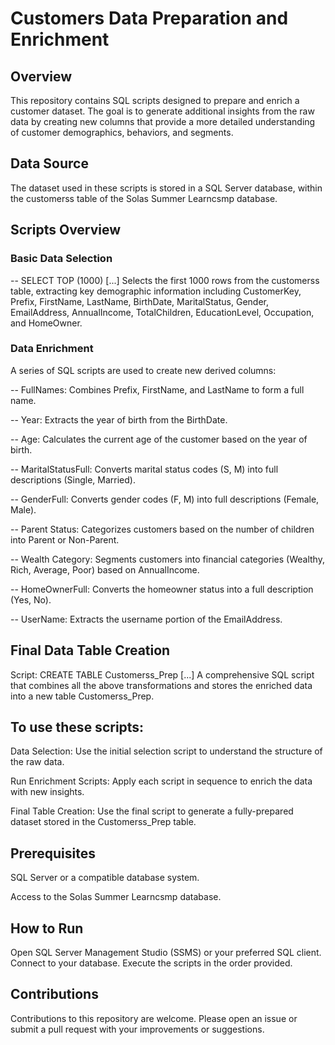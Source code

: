 # Customers Data Preparation and Enrichment

## Overview
This repository contains SQL scripts designed to prepare and enrich a customer dataset. The goal is to generate additional insights from the raw data by creating new columns that provide a more detailed understanding of customer demographics, behaviors, and segments.

## Data Source
The dataset used in these scripts is stored in a SQL Server database, within the customerss table of the Solas Summer Learncsmp database.

## Scripts Overview
### Basic Data Selection

-- SELECT TOP (1000) [...]
Selects the first 1000 rows from the customerss table, extracting key demographic information including CustomerKey, Prefix, FirstName, LastName, BirthDate, MaritalStatus, Gender, EmailAddress, AnnualIncome, TotalChildren, EducationLevel, Occupation, and HomeOwner.

### Data Enrichment

A series of SQL scripts are used to create new derived columns:

-- FullNames: Combines Prefix, FirstName, and LastName to form a full name.

-- Year: Extracts the year of birth from the BirthDate.

-- Age: Calculates the current age of the customer based on the year of birth.

-- MaritalStatusFull: Converts marital status codes (S, M) into full descriptions (Single, Married).

-- GenderFull: Converts gender codes (F, M) into full descriptions (Female, Male).

-- Parent Status: Categorizes customers based on the number of children into Parent or Non-Parent.

-- Wealth Category: Segments customers into financial categories (Wealthy, Rich, Average, Poor) based on AnnualIncome.

-- HomeOwnerFull: Converts the homeowner status into a full description (Yes, No).

-- UserName: Extracts the username portion of the EmailAddress.

## Final Data Table Creation

Script: CREATE TABLE Customerss_Prep [...]
A comprehensive SQL script that combines all the above transformations and stores the enriched data into a new table Customerss_Prep.

## To use these scripts:

Data Selection: Use the initial selection script to understand the structure of the raw data.

Run Enrichment Scripts: Apply each script in sequence to enrich the data with new insights.

Final Table Creation: Use the final script to generate a fully-prepared dataset stored in the Customerss_Prep table.

## Prerequisites

SQL Server or a compatible database system.

Access to the Solas Summer Learncsmp database.

## How to Run
Open SQL Server Management Studio (SSMS) or your preferred SQL client.
Connect to your database.
Execute the scripts in the order provided.

## Contributions
Contributions to this repository are welcome. Please open an issue or submit a pull request with your improvements or suggestions.
